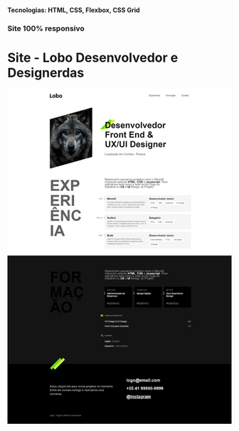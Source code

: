 <h4>Tecnologias: HTML, CSS, Flexbox, CSS Grid</h4>
<h3>Site 100% responsivo</h3>

# Site - Lobo Desenvolvedor e Designerdas
<img src="https://github.com/dieegobs/Lobo---Desenvolvedor-e-Designer/blob/main/img/lobo.png?raw=true"/>



































































